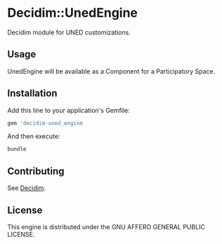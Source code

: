 # Decidim::UnedEngine

Decidim module for UNED customizations.

## Usage

UnedEngine will be available as a Component for a Participatory
Space.

## Installation

Add this line to your application's Gemfile:

```ruby
gem 'decidim-uned_engine
```

And then execute:

```bash
bundle
```

## Contributing

See [Decidim](https://github.com/decidim/decidim).

## License

This engine is distributed under the GNU AFFERO GENERAL PUBLIC LICENSE.
